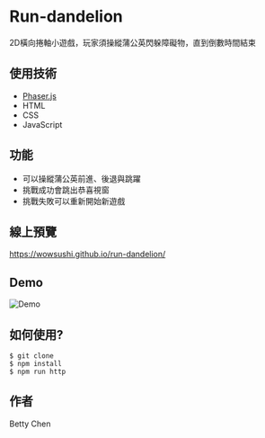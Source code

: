 # Run-dandelion
2D橫向捲軸小遊戲，玩家須操縱蒲公英閃躲障礙物，直到倒數時間結束

## 使用技術
- [Phaser.js](https://phaser.io/)
- HTML
- CSS
- JavaScript

## 功能
- 可以操縱蒲公英前進、後退與跳躍
- 挑戰成功會跳出恭喜視窗
- 挑戰失敗可以重新開始新遊戲


## 線上預覽
https://wowsushi.github.io/run-dandelion/

## Demo
![Demo](http://g.recordit.co/vapVWvHpXm.gif)

## 如何使用?
```
$ git clone
$ npm install
$ npm run http
```

## 作者
Betty Chen


